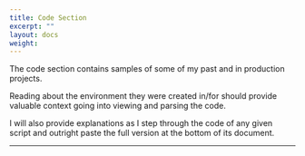 ```yaml
---
title: Code Section
excerpt: ""
layout: docs
weight:
---
```


The code section contains samples of some of my past and in production projects.

Reading about the environment they were created in/for should provide valuable context going into viewing and parsing the code.

I will also provide explanations as I step through the code of any given script and outright paste the full version at the bottom of its document.

---
